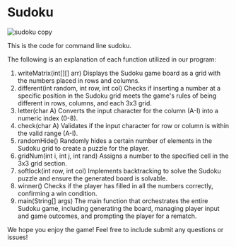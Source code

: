 # Sudoku

![sudoku copy](https://github.com/user-attachments/assets/ff43f65a-d0b8-475c-aed7-8189c064bce1)

This is the code for command line sudoku. 

The following is an explanation of each function utilized in our program:

1. writeMatrix(int[][] arr)
    Displays the Sudoku game board as a grid with the numbers placed in rows and columns.
2. different(int random, int row, int col)
    Checks if inserting a number at a specific position in the Sudoku grid meets the game's rules of being different in rows, columns, and each 3x3 grid.
3. letter(char A)
    Converts the input character for the column (A-I) into a numeric index (0-8).
4. check(char A)
    Validates if the input character for row or column is within the valid range (A-I).
5. randomHide()
    Randomly hides a certain number of elements in the Sudoku grid to create a puzzle for the player.
6. gridNum(int i, int j, int rand)
    Assigns a number to the specified cell in the 3x3 grid section.
7. softlock(int row, int col)
    Implements backtracking to solve the Sudoku puzzle and ensure the generated board is solvable.
8. winner()
    Checks if the player has filled in all the numbers correctly, confirming a win condition.
9. main(String[] args)
    The main function that orchestrates the entire Sudoku game, including generating the board, managing player input and game outcomes, and prompting the player for a rematch.

We hope you enjoy the game! Feel free to include submit any questions or issues!
